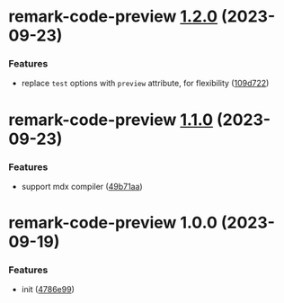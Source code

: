 # remark-code-preview [1.2.0](https://github.com/bent10/remark-plugins/compare/remark-code-preview@1.1.0...remark-code-preview@1.2.0) (2023-09-23)


### Features

* replace `test` options with `preview` attribute, for flexibility ([109d722](https://github.com/bent10/remark-plugins/commit/109d722c65bda2d29eddbd6e22f5b0ba49b24e5d))

# remark-code-preview [1.1.0](https://github.com/bent10/remark-plugins/compare/remark-code-preview@1.0.0...remark-code-preview@1.1.0) (2023-09-23)


### Features

* support mdx compiler ([49b71aa](https://github.com/bent10/remark-plugins/commit/49b71aa7cbd2ff6b8197544f392f05d4f6b030c4))

# remark-code-preview 1.0.0 (2023-09-19)


### Features

* init ([4786e99](https://github.com/bent10/remark-plugins/commit/4786e992a5814fae7137670c062e8c1584e51bfa))
